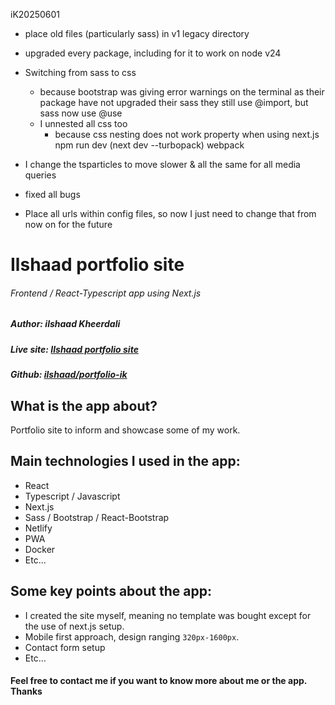 iK20250601

- place old files (particularly sass) in v1 legacy directory

- upgraded every package, including for it to work on node v24

- Switching from sass to css

  - because bootstrap was giving error warnings on the terminal as their package have not upgraded their sass
    they still use @import, but sass now use @use
  - I unnested all css too
    - because css nesting does not work property when using next.js npm run dev (next dev --turbopack) webpack

- I change the tsparticles to move slower & all the same for all media queries

- fixed all bugs

- Place all urls within config files, so now I just need to change that from now on for the future

# Ilshaad portfolio site

###### Frontend / React-Typescript app using Next.js

##### Author: _ilshaad Kheerdali_

##### Live site: [Ilshaad portfolio site](https://www.ilshaad.com/)

##### Github: [ilshaad/portfolio-ik](https://github.com/ilshaad/portfolio-ik)

## What is the app about?

Portfolio site to inform and showcase some of my work.

## Main technologies I used in the app:

- React
- Typescript / Javascript
- Next.js
- Sass / Bootstrap / React-Bootstrap
- Netlify
- PWA
- Docker
- Etc...

## Some key points about the app:

- I created the site myself, meaning no template was bought except for the use of next.js setup.
- Mobile first approach, design ranging `320px-1600px`.
- Contact form setup
- Etc...

#### Feel free to contact me if you want to know more about me or the app. Thanks
